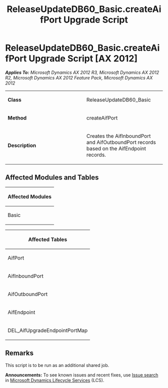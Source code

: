 ﻿---
title: ReleaseUpdateDB60_Basic.createAifPort Upgrade Script
TOCTitle: ReleaseUpdateDB60_Basic.createAifPort Upgrade Script
ms:assetid: 30e365dc-9803-1276-7294-10546f0217c5
ms:mtpsurl: https://msdn.microsoft.com/en-us/library/JJ736074(v=AX.60)
ms:contentKeyID: 49707488
ms.date: 05/18/2015
mtps_version: v=AX.60
---

# ReleaseUpdateDB60\_Basic.createAifPort Upgrade Script [AX 2012]


_**Applies To:** Microsoft Dynamics AX 2012 R3, Microsoft Dynamics AX 2012 R2, Microsoft Dynamics AX 2012 Feature Pack, Microsoft Dynamics AX 2012_

<table>
<colgroup>
<col style="width: 50%" />
<col style="width: 50%" />
</colgroup>
<tbody>
<tr class="odd">
<td><p><strong>Class</strong></p></td>
<td><p>ReleaseUpdateDB60_Basic</p></td>
</tr>
<tr class="even">
<td><p><strong>Method</strong></p></td>
<td><p>createAifPort</p></td>
</tr>
<tr class="odd">
<td><p><strong>Description</strong></p></td>
<td><p>Creates the AifInboundPort and AifOutboundPort records based on the AifEndpoint records.</p></td>
</tr>
</tbody>
</table>


## Affected Modules and Tables

<table>
<colgroup>
<col style="width: 100%" />
</colgroup>
<thead>
<tr class="header">
<th><p>Affected Modules</p></th>
</tr>
</thead>
<tbody>
<tr class="odd">
<td><p>Basic</p></td>
</tr>
</tbody>
</table>


<table>
<colgroup>
<col style="width: 100%" />
</colgroup>
<thead>
<tr class="header">
<th><p>Affected Tables</p></th>
</tr>
</thead>
<tbody>
<tr class="odd">
<td><p>AifPort</p></td>
</tr>
<tr class="even">
<td><p>AifInboundPort</p></td>
</tr>
<tr class="odd">
<td><p>AifOutboundPort</p></td>
</tr>
<tr class="even">
<td><p>AifEndpoint</p></td>
</tr>
<tr class="odd">
<td><p>DEL_AifUpgradeEndpointPortMap</p></td>
</tr>
</tbody>
</table>


## Remarks

This script is to be run as an additional shared job.

  
**Announcements:** To see known issues and recent fixes, use [Issue search](http://go.microsoft.com/fwlink/?linkid=389258) in [Microsoft Dynamics Lifecycle Services](http://go.microsoft.com/fwlink/?linkid=306505) (LCS).

